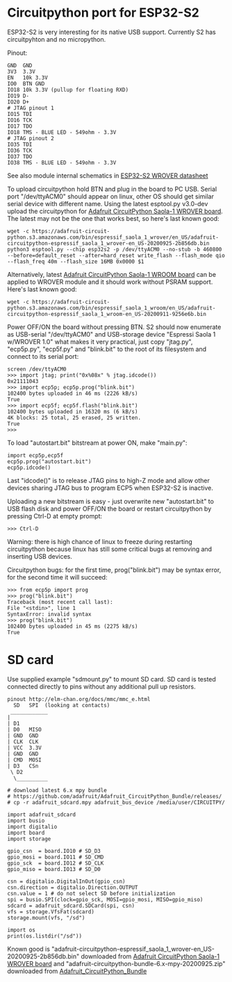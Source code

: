 # Circuitpython port for ESP32-S2

ESP32-S2 is very interesting for its native USB support.
Currently S2 has circuitpyhton and no micropython.

Pinout:

    GND  GND
    3V3  3.3V
    EN   10k 3.3V
    IO0  BTN GND
    IO18 10k 3.3V (pullup for floating RXD)
    IO19 D-
    IO20 D+
    # JTAG pinout 1
    IO15 TDI
    IO16 TCK
    IO17 TDO
    IO18 TMS - BLUE LED - 549ohm - 3.3V
    # JTAG pinout 2
    IO35 TDI
    IO36 TCK
    IO37 TDO
    IO38 TMS - BLUE LED - 549ohm - 3.3V

See also module internal schematics in
[ESP32-S2 WROVER datasheet](https://www.espressif.com/sites/default/files/documentation/esp32-s2-wrover_esp32-s2-wrover-i_datasheet_en.pdf)

To upload circuitpython hold BTN and plug in the board to PC USB.
Serial port "/dev/ttyACM0" should appear on linux, other OS should
get similar serial device with different name.
Using the latest esptool.py v3.0-dev upload the circuitpython for
[Adafruit CircuitPython Saola-1 WROVER board](https://adafruit-circuit-python.s3.amazonaws.com/index.html?prefix=bin/espressif_saola_1_wrover/en_US/).
The latest may not be the one that works best, so here's last known good:

    wget -c https://adafruit-circuit-python.s3.amazonaws.com/bin/espressif_saola_1_wrover/en_US/adafruit-circuitpython-espressif_saola_1_wrover-en_US-20200925-2b856db.bin
    python3 esptool.py --chip esp32s2 -p /dev/ttyACM0 --no-stub -b 460800 --before=default_reset --after=hard_reset write_flash --flash_mode qio --flash_freq 40m --flash_size 16MB 0x0000 $1

Alternatively, latest
[Adafruit CircuitPython Saola-1 WROOM board](https://adafruit-circuit-python.s3.amazonaws.com/index.html?prefix=bin/espressif_saola_1_wroom/en_US/)
can be applied to WROVER module and it should work without PSRAM support.
Here's last known good:

    wget -c https://adafruit-circuit-python.s3.amazonaws.com/bin/espressif_saola_1_wroom/en_US/adafruit-circuitpython-espressif_saola_1_wroom-en_US-20200911-9256e6b.bin

Power OFF/ON the board without pressing BTN.
S2 should now enumerate as USB-serial "/dev/ttyACM0" and 
USB-storage device "Espressi Saola 1 w/WROVER 1.0" what makes
it very practical, just copy
"jtag.py", "ecp5p.py", "ecp5f.py" and "blink.bit"
to the root of its filesystem and connect to its serial port:

    screen /dev/ttyACM0
    >>> import jtag; print("0x%08x" % jtag.idcode())
    0x21111043
    >>> import ecp5p; ecp5p.prog("blink.bit")
    102400 bytes uploaded in 46 ms (2226 kB/s)
    True
    >>> import ecp5f; ecp5f.flash("blink.bit")
    102400 bytes uploaded in 16320 ms (6 kB/s)
    4K blocks: 25 total, 25 erased, 25 written.
    True
    >>>

To load "autostart.bit" bitstream at power ON, make "main.py":

    import ecp5p,ecp5f
    ecp5p.prog("autostart.bit")
    ecp5p.idcode()

Last "idcode()" is to release JTAG pins to high-Z mode
and allow other devices sharing JTAG bus to program ECP5 when
ESP32-S2 is inactive.

Uploading a new bitstream is easy - just overwrite new "autostart.bit" to
USB flash disk and power OFF/ON the board or restart circuitpython
by pressing Ctrl-D at empty prompt:

    >>> Ctrl-D

Warning: there is high chance of linux to freeze during restarting
circuitpython because linux has still some critical bugs at removing and
inserting USB devices.

Circuitpython bugs: for the first time, prog("blink.bit")
may be syntax error, for the second time it will succeed:

    >>> from ecp5p import prog
    >>> prog("blink.bit")
    Traceback (most recent call last):
    File "<stdin>", line 1
    SyntaxError: invalid syntax
    >>> prog("blink.bit")
    102400 bytes uploaded in 45 ms (2275 kB/s)
    True

# SD card

Use supplied example "sdmount.py" to mount SD card.
SD card is tested connected directly to pins without any additional pull up resistors.

    pinout http://elm-chan.org/docs/mmc/mmc_e.html
      SD   SPI  (looking at contacts)
     ____________
    |
    | D1
    | D0   MISO
    | GND  GND
    | CLK  CLK
    | VCC  3.3V
    | GND  GND
    | CMD  MOSI
    | D3   CSn
     \ D2
      \__________

    # download latest 6.x mpy bundle
    # https://github.com/adafruit/Adafruit_CircuitPython_Bundle/releases/
    # cp -r adafruit_sdcard.mpy adafruit_bus_device /media/user/CIRCUITPY/

    import adafruit_sdcard
    import busio
    import digitalio
    import board
    import storage

    gpio_csn  = board.IO10 # SD_D3
    gpio_mosi = board.IO11 # SD_CMD
    gpio_sck  = board.IO12 # SD_CLK
    gpio_miso = board.IO13 # SD_D0
    
    csn = digitalio.DigitalInOut(gpio_csn)
    csn.direction = digitalio.Direction.OUTPUT
    csn.value = 1 # do not select SD before initialization
    spi = busio.SPI(clock=gpio_sck, MOSI=gpio_mosi, MISO=gpio_miso)
    sdcard = adafruit_sdcard.SDCard(spi, csn)
    vfs = storage.VfsFat(sdcard)
    storage.mount(vfs, "/sd")
    
    import os
    print(os.listdir("/sd"))

Known good is
"adafruit-circuitpython-espressif_saola_1_wrover-en_US-20200925-2b856db.bin"
downloaded from
[Adafruit CircuitPython Saola-1 WROVER board](https://adafruit-circuit-python.s3.amazonaws.com/index.html?prefix=bin/espressif_saola_1_wrover/en_US/)
and
"adafruit-circuitpython-bundle-6.x-mpy-20200925.zip"
downloaded from
[Adafruit_CircuitPython_Bundle](https://github.com/adafruit/Adafruit_CircuitPython_Bundle/releases/)
